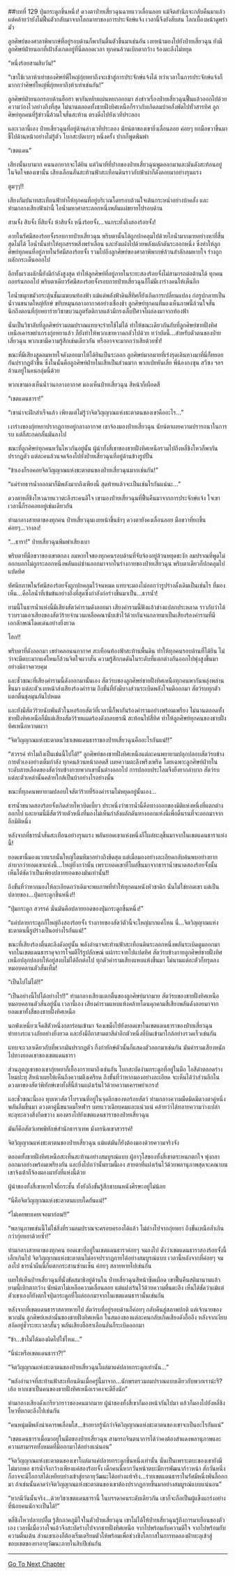 ##บทที่ 129 ปุ่มกระดูกชิ้นหนึ่ง!
ดวงตาป๋ายเสี่ยวฉุนฉายแววเลื่อนลอย แม้จิตสำนึกจะกลับคืนมาแล้ว แต่คล้ายว่ายังไม่ฟื้นตัวกลับมาจากโลกมายาของการประจักษ์แจ้ง เวลานี้จึงยังสับสน โลกเบื้องหน้าดูพร่ามัว

ลูกศิษย์ของศาลาพิพากษ์ที่อยู่รอบด้านก็พากันตื่นตัวขึ้นมาเช่นกัน เงยหน้ามองไปยังป๋ายเสี่ยวฉุน ยังมีลูกศิษย์ฝ่ายนอกที่เฝ้าสังเกตอยู่ที่นี่ตลอดเวลา ทุกคนล้วนเบิกตากว้าง ร้องตะลึงไม่หยุด

“หนึ่งร้อยสามสิบวัน!”

“เขาใช้เวลาห้าเท่าของศิษย์พี่ใหญ่กุ่ยหยาถึงจะเข้าสู่การประจักษ์แจ้งได้ ทว่าเวลาในการประจักษ์แจ้งก็มากกว่าศิษย์ใหญ่พี่กุ่ยหยาถึงห้าเท่าเช่นกัน!”

ลูกศิษย์ฝ่ายนอกรอบด้านฮือฮา พากันหยิบแผ่นหยกออกมา ส่งข่าวเรื่องป๋ายเสี่ยวฉุนฟื้นแล้วออกไปด้วยความว่องไวอย่างถึงที่สุด ไม่นานตลอดทั้งชายฝั่งทิศเหนือก็ราวกับเกิดลมบ้าคลั่งพัดไปทั่วสารทิศ ลูกศิษย์ทุกคนที่รู้ข่าวนี้ล้วนใจสั่นสะท้าน ตรงดิ่งไปยังเวทีประลอง

และเวลานี้เอง ป๋ายเสี่ยวฉุนที่อยู่ด้านล่างเวทีประลอง นัยน์ตาของเขายิ่งเลื่อนลอย ค่อยๆ ยกมือขวาขึ้นมาชี้ไปด้านหน้าอย่างไม่รู้ตัว โบกสะบัดเบาๆ หนึ่งครั้ง ปากก็พูดพึมพำ

“เขตแดน”

เสียงนั้นเบามาก คนนอกยากจะได้ยิน แต่วินาทีที่ปากของป๋ายเสี่ยวฉุนพูดออกมาและมันดังสะท้อนอยู่ในจิตใจของเขานั้น เสียงเลือนลั่นสะท้านฟ้าสะเทือนดินราวกับฟ้าผ่าก็ดังลอยมาอย่างรุนแรง 

ตูมๆๆ!!

เสียงกัมปนาทสะเทือนฟ้าทำให้ทุกคนที่อยู่บริเวณโดยรอบล้วนใจเต้นกระหน่ำอย่างบ้าคลั่ง และท่ามกลางเสียงฟ้าผ่านี้ ไอน้ำมหาศาลระลอกหนึ่งพลันแผ่ขยายไปรอบด้าน

สามจั้ง สิบจั้ง ยี่สิบจั้ง ห้าสิบจั้ง หนึ่งร้อยจั้ง...จนกระทั่งถึงสองร้อยจั้ง!

ภายในรัศมีสองร้อยจั้งรอบกายป๋ายเสี่ยวฉุน พริบตานั้นได้ถูกปกคลุมไปด้วยไอน้ำมากมายอย่างหาที่สิ้นสุดไม่ได้ ไอน้ำนั้นทำให้ทุกสรรพสิ่งพร่าเลือน และยังแฝงไปด้วยพลังผลักดันระลอกหนึ่ง ซึ่งทำให้ลูกศิษย์ทุกคนที่อยู่ภายในรัศมีสองร้อยจั้ง รวมไปถึงลูกศิษย์ของศาลาพิพากษ์ล้วนสำลักลมหายใจ ร่างถูกผลักกระเด็นออกไป

อีกทั้งแรงผลักนี้ยังมีกำลังสูงสุด ทำให้ลูกศิษย์ที่อยู่ภายในระยะสองร้อยจั้งไม่สามารถต่อต้านได้ ทุกคนถอยร่นออกไป พริบตาเดียวรัศมีสองร้อยจั้งรอบกายป๋ายเสี่ยวฉุนก็ไม่มีเงาร่างคนให้เห็นอีก

ไอน้ำขมุกขมัวกระตุ้นชั้นเมฆบนท้องฟ้า แม้แต่พลังฟ้าดินสี่ทิศก็ยังเกิดการเปลี่ยนแปลง ก่อรูปกลายเป็นน้ำวนขนาดใหญ่ยักษ์ ขยับหมุนกลางอากาศอย่างเชื่องช้า ลูกศิษย์ทุกคนที่มองเห็นภาพนี้ล้วนใจสั่น นึกถึงตอนที่กุ่ยหยาร่ายวิชาขบวนภูตรัตติกาลแล้วมีกรงเล็บปีศาจโผล่ลงมาจากท้องฟ้า

นั่นเป็นวิชาลับที่ลูกศิษย์รวมลมปราณแทบจะร่ายใช้ไม่ได้ ทำให้ขณะเดียวกันกับที่ลูกศิษย์ชายฝั่งทิศเหนือเคารพยำเกรงกุ่ยหยาแล้ว ก็ยังทำให้พวกเขาหวาดกลัวไปด้วย ทว่าบัดนี้...สำหรับตัวตนของป๋ายเสี่ยวฉุน พวกเขามีความรู้สึกเช่นเดียวกัน หรืออาจจะมากกว่าเสียด้วยซ้ำ! 

 ขณะที่มีเสียงสูดลมหายใจดังลอยมาให้ได้ยินเป็นระลอก ลูกศิษย์มากมายที่เร่งรุดเดินทางมาที่นี่ก็ทยอยกันปรากฏตัวขึ้น ซึ่งในนั้นคือลูกศิษย์ฝ่ายในเสียเป็นส่วนมาก พวกเป่ยหันเลี่ย พี่น้องกงซุน สวีซง ฯลฯ ล้วนอยู่ในคนกลุ่มนี้ด้วย

พวกเขามองเห็นน้ำวนกลางอากาศ มองเห็นป๋ายเสี่ยวฉุน สีหน้าก็เผือดสี

“เขตแดนธารา!”

“เขาน่าจะฝึกสำเร็จแล้ว เพียงแต่ไม่รู้ว่าจิตวิญญาณแห่งชะตาตนของเขาคืออะไร...”

เงาร่างของกุ่ยหยาปรากฏกายอยู่กลางอากาศ เขาจ้องมองป๋ายเสี่ยวฉุน นัยน์ตาเผยความปรารถนาในการรบ แต่ก็สะกดกลั้นมันลงไป

ขณะที่ลูกศิษย์ทุกคนหวั่นไหวกันอยู่นั้น ผู้นำทั้งสี่เขาของชายฝั่งทิศเหนือรวมไปถึงหลี่ชิงโหวก็พากันปรากฏตัว แต่ละคนล้วนจดจ้องไปยังป๋ายเสี่ยวฉุนที่อยู่ด้านข้างรูปปั้น 

“ข้าเองก็รอคอยจิตวิญญาณแห่งชะตาตนของป๋ายเสี่ยวฉุนมากเช่นกัน!”

“แค่ร่ายธารน้ำออกมาก็มีพลังมากถึงเพียงนี้ สุดท้ายแล้วจะเป็นเช่นไรกันแน่นะ...”

ดวงตาหลี่ชิงโหวฉายแววตะลึงระคนดีใจ เขามองป๋ายเสี่ยวฉุนที่ฟื้นคืนมาจากการประจักษ์แจ้ง ใจเขาเวลานี้ก็รอคอยอยู่เช่นเดียวกัน

ท่ามกลางสายตาของทุกคน ป๋ายเสี่ยวฉุนเงยหน้าขึ้นช้าๆ ดวงตายังคงเลื่อนลอย มือขวาที่ยกขึ้นค่อยๆ...วางลง!

“...ธารา!” ป๋ายเสี่ยวฉุนพึมพำเสียงเบา 

พริบตาที่มือขวาของเขาตกลง ลมหายใจของทุกคนรอบด้านที่จับจ้องอยู่ล้วนหยุดชะงัก ลมปราณที่พูดไม่ออกบอกไม่ถูกระลอกหนึ่งพลันแผ่ซ่านออกมาจากในร่างกายของป๋ายเสี่ยวฉุน พริบตาเดียวก็ปกคลุมไปแปดทิศ

ทัศนียภาพในรัศมีสองร้อยจั้งถูกปกคลุมไว้จนหมด แทบจะมองไม่ออกว่ารูปร่างดั้งเดิมเป็นเช่นไร ที่มองเห็น...คือไอน้ำที่เข้มข้นอย่างถึงที่สุดซึ่งกำลังก่อร่างขึ้นมาเป็น...ธารน้ำ! 

ยามนี้ในธารน้ำแห่งนี้มีเสียงสัตว์คำรามดังลอยมา เสียงคำรามนี้ฟังแล้วช่างแปลกประหลาด ราวกับว่าได้รวบรวมเอาเสียงของสัตว์ร้ายจำนวนเหลือคณานับเข้าไว้ด้วยกันจนกลายมาเป็นเสียงร้องคำรามที่มีเอกลักษณ์โดดเด่นอย่างยิ่งยวด

โฮก!!

พริบตาที่ดังออกมา เขย่าคลอนนภากาศ สะเทือนท้องฟ้าสะท้านพื้นดิน ทำให้ทุกคนรอบด้านที่ได้ยิน ไม่ว่าจะมีตบะมากแค่ไหนก็ล้วนจิตใจผวาสั่น ความรู้สึกกดดันในระดับที่แตกต่างกันออกไปพุ่งสูงขึ้นมาอย่างมิอาจควบคุม

และชั่วขณะที่เสียงคำรามนี้ดังออกมานั้นเอง สัตว์รบของลูกศิษย์ชายฝั่งทิศเหนือทุกคนพากันพลุ่งพล่านขึ้นมา แต่ละตัวเงยหน้าส่งเสียงร้องคำราม ถึงขั้นที่ยังมีบางส่วนระเบิดพลังโจมตีออกมา สัตว์รบทุกตัวแตกตื่นชุลมุนกันไปหมด

และยังมีสัตว์ร้ายนับพันตัวในหอร้อยสัตว์ที่เวลานี้ก็พากันร้องคำรามอย่างพร้อมเพรียง ไม่นานตลอดทั้งชายฝั่งทิศเหนือก็มีแต่เสียงสัตว์ร้ายแผดร้องดังกลบธรณี สะท้อนไปสี่ทิศ ทำให้ลูกศิษย์ทุกคนของชายฝั่งทิศเหนือหวาดผวา

“จิตวิญญาณแห่งชะตาตนวิชาเขตแดนธาราของป๋ายเสี่ยวฉุนคืออะไรกันแน่!!”

“สวรรค์ ทำไมถึงเป็นเช่นนี้ไปได้!” ลูกศิษย์ของชายฝั่งทิศเหนือแต่ละคนพยายามปลุกปลอบสัตว์รบข้างกายตัวเองอย่างเต็มกำลัง ทุกคนล้วนหน้าถอดสี เผยความตะลึงพรึงเพริด โดยเฉพาะลูกศิษย์ฝ่ายใน ระดับสายเลือดของสัตว์รบข้างกายพวกเขานั้นต่างออกไป การปลอบประโลมจึงยิ่งยากลำบาก สัตว์รบแต่ละตัวเหล่านั้นคล้ายใกล้เป็นบ้าอย่างไรอย่างนั้น

ขณะที่ทุกคนพยายามปลอบใจสัตว์ร้ายที่ร้องคำรามไม่หยุดอยู่นั้นเอง...

ธารน้ำขนาดสองร้อยจั้งเกิดส่ายไหวบิดเบี้ยว ประหนึ่งว่าธารน้ำนี้คือทางออกของมิติแห่งหนึ่งที่แตกต่างออกไป และยามนี้มีสัตว์ร้ายตัวหนึ่งที่มองไม่เห็นกำลังผลักดันทางออกแห่งนี้เพื่อดิ้นรนที่จะออกมาจากอีกมิติหนึ่ง 

หลังจากที่ธารน้ำสั่นสะเทือนอย่างรุนแรง พลันยอดเขาแห่งหนึ่งก็โผล่ทะลุขึ้นมาจากในเขตแดนธาราแห่งนี้!

ยอดเขานี้มองแวบแรกนั้นใหญ่โตมหึมาอย่างถึงขีดสุด แต่เมื่อมองอย่างละเอียดกลับค้นพบอย่างยากลำบากว่ายอดเขาแห่งนี้...ใหญ่ยิ่งกว่านั้น เพราะยอดเขาที่โผล่ขึ้นมาจากธาราน้ำขนาดสองร้อยจั้งนั้น เห็นได้ชัดว่าเป็นเพียงปลายยอดของมันเท่านั้น!!

ถึงขั้นที่ว่าหากมองให้ละเอียดกว่าเดิมจะพบภาพที่ทำให้ทุกคนหนังหัวชาดิก นั่นไม่ใช่ยอดเขา แต่เป็นปลายของ...ปุ่มกระดูกชิ้นหนึ่ง!! 

“ปุ่มกระดูก สวรรค์ นั่นมันคือปลายยอดของปุ่มกระดูกชิ้นหนึ่ง!”

“แค่ปลายกระดูกก็ใหญ่ถึงสองร้อยจั้ง ร่างกายของสัตว์ตัวนี้จะใหญ่มากแค่ไหน นี่...จิตวิญญาณแห่งชะตาตนนี้รูปร่างเป็นอย่างไรกันแน่!”

ขณะที่เสียงร้องตื่นตะลึงดังอยู่นั้น พลังอำนาจสะท้านฟ้าสะเทือนดินระลอกหนึ่งพลันระเบิดตูมออกมาจากในเขตแดนธาราดุจการโจมตีไร้รูปลักษณ์ แผ่กระจายไปแปดทิศ สัตว์รบข้างกายลูกศิษย์ชายฝั่งทิศเหนือปลุกปลอบให้อยู่สงบไม่ได้อีกต่อไป ทุกตัวคำรามเสียงแหบแห้งขึ้นมา ไม่นานแต่ละตัวก็ทรุดลงหมอบคลานตัวสั่นเทิ้ม!

“เป็นไปไม่ได้!!”

“เป็นอย่างนี้ไปได้อย่างไร!!” ท่ามกลางเสียงแตกตื่นของลูกศิษย์มากมาย สัตว์รบของชายฝั่งทิศเหนือหมอบคลานตัวสั่นอยู่นั้น เวลานี้เอง เสียงคำรามแหบแห้งคล้ายโดนคุกคามสี่เสียงพลันดังลอยมาจากยอดเขาทั้งสี่ของชายฝั่งทิศเหนือ
 
นกฟ่งเหนี่ยวเจ็ดสีตัวหนึ่งถลาร่อนเข้ามา จ้องเขม็งไปยังยอดเขาในเขตแดนธาราของป๋ายเสี่ยวฉุน ท่าทางระแวงภัยอย่างยิ่งยวด และยังมีอีกาสามตาสีดำอีกตัวหนึ่งที่บินเข้ามาใกล้อย่างรวดเร็วเช่นกัน 

แทบจะเวลาเดียวกับที่พวกมันปรากฏตัว กิ้งก่ายักษ์ตัวนั้นก็แสดงตัวออกมาเช่นกัน มันคำรามเสียงหนักไปทางยอดเขาของเขตแดนธารา

ส่วนภูตภูเขาของเขากุ่ยหยาก็เยื้องกรายมาถึงเช่นกัน โบกสะบัดง่ามกระดูกที่อยู่ในมือ ไอสีดำตลอดร่างโหมปะทุ สีหน้าเผยให้เห็นถึงความตึงเครียด ถึงขั้นที่ว่าหากมองอย่างละเอียด จะเห็นได้ว่าส่วนลึกในดวงตาของสัตว์พิทักษ์เขาทั้งสี่นี้ล้วนแฝงเร้นไว้ด้วยความเคารพยำเกรง!

และชั่วขณะนี้เอง หุบเหวสัตว์โบราณที่อยู่ในจุดลึกของหอร้อยสัตว์ ท่ามกลางความมืดมิดมีดวงตาคู่หนึ่งพลันลืมขึ้นมา ดวงตาคู่นี้ขนาดมโหฬาร เผยแววเฉียบคมและแน่วแน่ คล้ายว่าได้ทลายความว่างเปล่า ทะลุทะลวงสิ่งกีดขวาง มองตรงไปยังเขตแดนธาราของป๋ายเสี่ยวฉุน 

มันก็คือสัตว์เทพพิทักษ์สำนักธาราเทพ มังกรนิลเขาสวรรค์!

จิตวิญญาณแห่งชะตาตนของป๋ายเสี่ยวฉุน แม้แต่มันก็ยังต้องมองด้วยความจริงจัง

ตลอดทั้งชายฝั่งทิศเหนือสะเทิ้นสะท้านอย่างสมบูรณ์แบบ ผู้อาวุโสของทั้งสี่เขาตระหนกตกใจ พุ่งถลาออกมาอย่างพร้อมเพรียงกัน และยิ่งไปกว่านั้นยามนี้เอง สายตาที่แฝงเร้นไว้ด้วยพลานุภาพสุดจะคณาบนเขาจ้งเต้าก็จ้องมองมายังที่แห่งนี้ด้วย 

ผู้นำของทั้งสี่เขาหายใจถี่กระชั้น ทั้งยังถึงขั้นรู้สึกชาบนหนังศีรษะอยู่ไม่น้อย 

“นี่คือจิตวิญญาณแห่งชะตาตนแบบใดกันแน่!”

“ไม่เคยพบเคยเจอมาก่อน!!”

“พลานุภาพเช่นนี้ไม่ใช่สิ่งที่รวมลมปราณจะครอบครองได้แล้ว ไม่ต่างไปจากกุ่ยหยา ถึงขั้นเหนือล้ำเกินกว่ากุ่ยหยาด้วยซ้ำ!”

ท่ามกลางสายตาของทุกคน ยอดเขาที่อยู่ในเขตแดนธาราค่อยๆ จมลงไป ดั่งว่าเขตแดนธาราสองร้อยจั้งนี้เล็กเกินไป จิตวิญญาณแห่งชะตาตนไม่อาจปรากฏกายได้อย่างสมบูรณ์แบบ เวลานี้หลังจากที่ค่อยๆ จมลงไป ธารน้ำผืนนี้ก็แตกกระสานซ่านเซ็น ค่อยๆ สลายหายไปเช่นกัน  

เผยให้เห็นป๋ายเสี่ยวฉุนที่นั่งขัดสมาธิอยู่ด้านใน ป๋ายเสี่ยวฉุนสีหน้าซีดเผือด เขาฟื้นคืนสติมานานแล้ว ยามนี้เบิกตากว้าง นัยน์ตาไม่เหลือความเลื่อนลอย แต่แฝงเร้นไว้ด้วยความตื่นตะลึง เห็นได้ชัดว่าแม้แต่ตัวเขาเองก็ยังตกใจปุ่มกระดูกที่โผล่ออกมาจากในเขตแดนธารานั้นเช่นกัน

หลังจากที่เขตแดนธาราสลายหายไป สัตว์รบที่อยู่รอบด้านก็ค่อยๆ กลับคืนสู่สภาพปกติ แต่เจ้านายของพวกมัน ลูกศิษย์เหล่านั้นของชายฝั่งทิศเหนือ ในสมองของแต่ละคนกลับเกิดเสียงดังอื้ออึง หลังจากเงียบสงัดอยู่ชั่วระยะเวลาสั้นๆ พลันเสียงฮือฮาเลือนลั่นก็ระเบิดออกมา

“ข้า...ข้าไม่ได้มองผิดไปใช่ไหม...”

“นี่น่ะหรือเขตแดนธารา?!”

“จิตวิญญาณแห่งชะตาตนของป๋ายเสี่ยวฉุนโผล่มาแค่ปลายกระดูกเท่านั้น...”

“พลังอำนาจที่สะท้านฟ้าสะเทือนดินเมื่อครู่นี้มาจาก...นักพรตรวมลมปราณแบบเดียวกับพวกเราน่ะรึ? เฮ้อ หากเขาเป็นคนของชายฝั่งทิศเหนือเราคงจะดียิ่งนัก”

ท่ามกลางเสียงดังเกรียวกราวของคนมากมาย ผู้นำของทั้งสี่เขาก็มองหน้ากันไปมา แล้วก็มองไปยังหลี่ชิงโหวที่ตกตะลึงไปเช่นกัน

“คนหนุ่มมีพลังน่าเคารพเลื่อมใส...ข้าอยากรู้นักว่าจิตวิญญาณแห่งชะตาตนของเขาจะเป็นอะไรกันแน่”

“เขตแดนธาราเมื่อมาอยู่ในมือของป๋ายเสี่ยวฉุน สามารถจินตนาการได้ว่าคงต้องสำแดงพลานุภาพและความสามารถทั้งหมดที่มีออกมาได้อย่างแน่นอน”

“จิตวิญญาณแห่งชะตาตนของเขาโผล่มาแค่ปลายกระดูกชิ้นหนึ่งเท่านั้น นั่นเป็นเพราะตบะของเขายังมีไม่มากพอ ธารน้ำจึงกว้างเพียงแค่สองร้อยจั้ง เด็กคนนี้หากวันหน้าตบะมีการพัฒนาก้าวหน้า สักวันหนึ่งก็อาจจะมีโอกาสได้เหยียบย่างเข้าสู่ยาอายุวัฒนะได้อย่างแท้จริง...ร่ายเขตแดนธาราในรัศมีหนึ่งพันลี้ออกมา ถ้าเช่นนั้นคาดว่าจิตวิญญาณแห่งชะตาตนของเขาต้องปรากฏกายขึ้นมาอย่างสมบูรณ์แบบแน่นอน”

“หากมีวันนั้นจริง...ด้วยวิชาเขตแดนธารานี้ ในบรรดาคนระดับเดียวกัน เขาก็จะถือเป็นผู้แข็งแกร่งอย่างที่น้อยคนนักจะเป็นได้!”

หลี่ชิงโหวปลาบปลื้ม รู้สึกภาคภูมิใจในตัวป๋ายเสี่ยวฉุน เขาไม่ได้ให้ป๋ายเสี่ยวฉุนรู้ถึงการมาเยือนของตัวเอง เวลานี้เมื่อวางใจแล้วจึงสะบัดร่างไปจากชายฝั่งทิศเหนือ จากไปพร้อมกับความดีใจ จากไปพร้อมกับความตื่นเต้น ส่วนเขาเองก็ต้องเริ่มเตรียมตัวให้พร้อมเพื่อช่วงชิงโอกาสในการทดลองฝ่าทะลุเข้าสู่ขอบเขตของยาอายุวัฒนะภายในสิบปีเช่นกัน 

----------   


[Go To Next Chapter]( ./130.md)